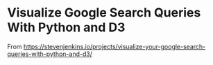# Visualize Google Search Queries With Python and D3
From https://stevenjenkins.io/projects/visualize-your-google-search-queries-with-python-and-d3/
